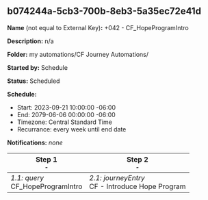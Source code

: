 ## b074244a-5cb3-700b-8eb3-5a35ec72e41d

**Name** (not equal to External Key)**:** +042 - CF_HopeProgramIntro

**Description:** n/a

**Folder:** my automations/CF Journey Automations/

**Started by:** Schedule

**Status:** Scheduled

**Schedule:**

* Start: 2023-09-21 10:00:00 -06:00
* End: 2079-06-06 00:00:00 -06:00
* Timezone: Central Standard Time
* Recurrance: every week until end date

**Notifications:** _none_


| Step 1<br>_<small>-</small>_ | Step 2<br>_<small>-</small>_ |
| --- | --- |
| _1.1: query_<br>CF_HopeProgramIntro | _2.1: journeyEntry_<br>CF - Introduce Hope Program |
